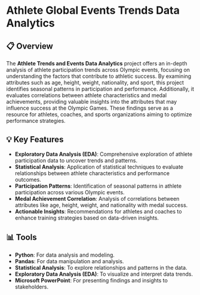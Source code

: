 # Athlete Global Events Trends Data Analytics

## 📋 Overview

The **Athlete Trends and Events Data Analytics** project offers an in-depth analysis of athlete participation trends across Olympic events, focusing on understanding the factors that contribute to athletic success. By examining attributes such as age, height, weight, nationality, and sport, this project identifies seasonal patterns in participation and performance. Additionally, it evaluates correlations between athlete characteristics and medal achievements, providing valuable insights into the attributes that may influence success at the Olympic Games. These findings serve as a resource for athletes, coaches, and sports organizations aiming to optimize performance strategies.

## 💡 Key Features

- **Exploratory Data Analysis (EDA)**: Comprehensive exploration of athlete participation data to uncover trends and patterns.
- **Statistical Analysis**: Application of statistical techniques to evaluate relationships between athlete characteristics and performance outcomes.
- **Participation Patterns**: Identification of seasonal patterns in athlete participation across various Olympic events.
- **Medal Achievement Correlation**: Analysis of correlations between attributes like age, height, weight, and nationality with medal success.
- **Actionable Insights**: Recommendations for athletes and coaches to enhance training strategies based on data-driven insights.

## 📊 Tools

- **Python**: For data analysis and modeling.
- **Pandas**: For data manipulation and analysis.
- **Statistical Analysis**: To explore relationships and patterns in the data.
- **Exploratory Data Analysis (EDA)**: To visualize and interpret data trends.
- **Microsoft PowerPoint**: For presenting findings and insights to stakeholders.

